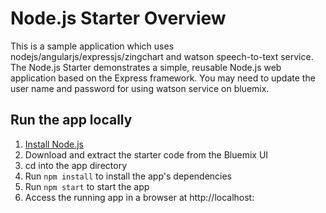 # Node.js Starter Overview
This is a sample application which uses nodejs/angularjs/expressjs/zingchart and watson speech-to-text service.
The Node.js Starter demonstrates a simple, reusable Node.js web application based on the Express framework. You may need to update the user name and password for using watson service on bluemix.

## Run the app locally

1. [Install Node.js][]
2. Download and extract the starter code from the Bluemix UI
3. cd into the app directory
4. Run `npm install` to install the app's dependencies
5. Run `npm start` to start the app
6. Access the running app in a browser at http://localhost:<port>

[Install Node.js]: https://nodejs.org/en/download/

